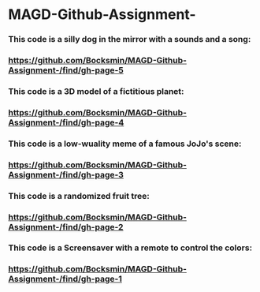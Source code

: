 # MAGD-Github-Assignment-
### This code is a silly dog in the mirror with a sounds and a song:
### https://github.com/Bocksmin/MAGD-Github-Assignment-/find/gh-page-5
### This code is a 3D model of a fictitious planet:
### https://github.com/Bocksmin/MAGD-Github-Assignment-/find/gh-page-4
### This code is a low-wuality meme of a famous JoJo's scene:
### https://github.com/Bocksmin/MAGD-Github-Assignment-/find/gh-page-3
### This code is a randomized fruit tree:
### https://github.com/Bocksmin/MAGD-Github-Assignment-/find/gh-page-2
### This code is a Screensaver with a remote to control the colors:
### https://github.com/Bocksmin/MAGD-Github-Assignment-/find/gh-page-1
